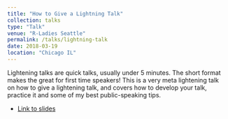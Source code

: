 ```yaml
---
title: "How to Give a Lightning Talk"
collection: talks
type: "Talk"
venue: "R-Ladies Seattle"
permalink: /talks/lightning-talk
date: 2018-03-19
location: "Chicago IL"
---
```


Lightening talks are quick talks, usually under 5 minutes. The short format makes the great for first time speakers! This is a very meta lightening talk on how to give a lightening talk, and covers how to develop your talk, practice it and some of my best public-speaking tips.

* [Link to slides](https://docs.google.com/presentation/d/1nod6zgs1DQczpxWg_8opKS7gDmzWMmjMNWIxKzjhEWM/edit#slide=id.p)
